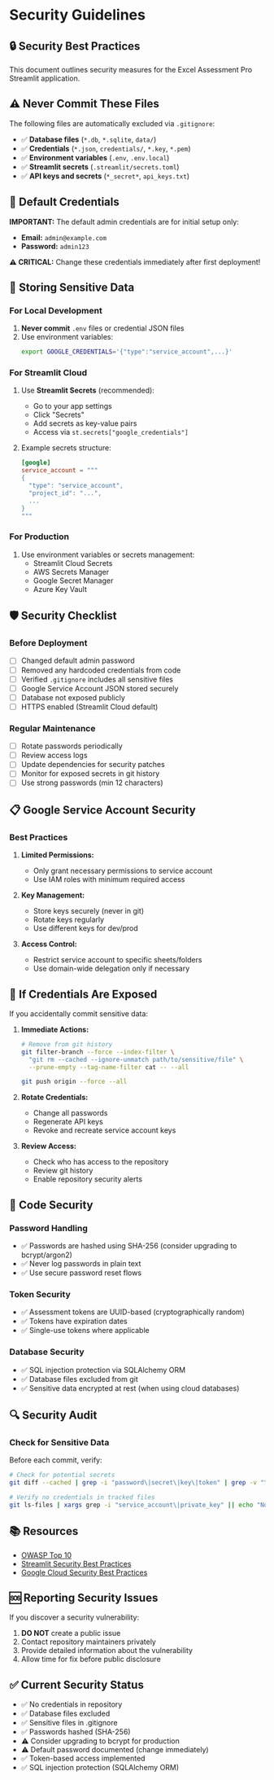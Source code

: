 # Security Guidelines

## 🔒 Security Best Practices

This document outlines security measures for the Excel Assessment Pro Streamlit application.

## ⚠️ Never Commit These Files

The following files are automatically excluded via `.gitignore`:

- ✅ **Database files** (`*.db`, `*.sqlite`, `data/`)
- ✅ **Credentials** (`*.json`, `credentials/`, `*.key`, `*.pem`)
- ✅ **Environment variables** (`.env`, `.env.local`)
- ✅ **Streamlit secrets** (`.streamlit/secrets.toml`)
- ✅ **API keys and secrets** (`*_secret*`, `api_keys.txt`)

## 🔑 Default Credentials

**IMPORTANT:** The default admin credentials are for initial setup only:

- **Email:** `admin@example.com`
- **Password:** `admin123`

**⚠️ CRITICAL:** Change these credentials immediately after first deployment!

## 🔐 Storing Sensitive Data

### For Local Development

1. **Never commit** `.env` files or credential JSON files
2. Use environment variables:
   ```bash
   export GOOGLE_CREDENTIALS='{"type":"service_account",...}'
   ```

### For Streamlit Cloud

1. Use **Streamlit Secrets** (recommended):
   - Go to your app settings
   - Click "Secrets"
   - Add secrets as key-value pairs
   - Access via `st.secrets["google_credentials"]`

2. Example secrets structure:
   ```toml
   [google]
   service_account = """
   {
     "type": "service_account",
     "project_id": "...",
     ...
   }
   """
   ```

### For Production

1. Use environment variables or secrets management:
   - Streamlit Cloud Secrets
   - AWS Secrets Manager
   - Google Secret Manager
   - Azure Key Vault

## 🛡️ Security Checklist

### Before Deployment

- [ ] Changed default admin password
- [ ] Removed any hardcoded credentials from code
- [ ] Verified `.gitignore` includes all sensitive files
- [ ] Google Service Account JSON stored securely
- [ ] Database not exposed publicly
- [ ] HTTPS enabled (Streamlit Cloud default)

### Regular Maintenance

- [ ] Rotate passwords periodically
- [ ] Review access logs
- [ ] Update dependencies for security patches
- [ ] Monitor for exposed secrets in git history
- [ ] Use strong passwords (min 12 characters)

## 📋 Google Service Account Security

### Best Practices

1. **Limited Permissions:**
   - Only grant necessary permissions to service account
   - Use IAM roles with minimum required access

2. **Key Management:**
   - Store keys securely (never in git)
   - Rotate keys regularly
   - Use different keys for dev/prod

3. **Access Control:**
   - Restrict service account to specific sheets/folders
   - Use domain-wide delegation only if necessary

## 🚨 If Credentials Are Exposed

If you accidentally commit sensitive data:

1. **Immediate Actions:**
   ```bash
   # Remove from git history
   git filter-branch --force --index-filter \
     "git rm --cached --ignore-unmatch path/to/sensitive/file" \
     --prune-empty --tag-name-filter cat -- --all
   
   git push origin --force --all
   ```

2. **Rotate Credentials:**
   - Change all passwords
   - Regenerate API keys
   - Revoke and recreate service account keys

3. **Review Access:**
   - Check who has access to the repository
   - Review git history
   - Enable repository security alerts

## 📝 Code Security

### Password Handling

- ✅ Passwords are hashed using SHA-256 (consider upgrading to bcrypt/argon2)
- ✅ Never log passwords in plain text
- ✅ Use secure password reset flows

### Token Security

- ✅ Assessment tokens are UUID-based (cryptographically random)
- ✅ Tokens have expiration dates
- ✅ Single-use tokens where applicable

### Database Security

- ✅ SQL injection protection via SQLAlchemy ORM
- ✅ Database files excluded from git
- ✅ Sensitive data encrypted at rest (when using cloud databases)

## 🔍 Security Audit

### Check for Sensitive Data

Before each commit, verify:

```bash
# Check for potential secrets
git diff --cached | grep -i "password\|secret\|key\|token" | grep -v "^#" | grep -v "admin123"

# Verify no credentials in tracked files
git ls-files | xargs grep -i "service_account\|private_key" || echo "No credentials found"
```

## 📚 Resources

- [OWASP Top 10](https://owasp.org/www-project-top-ten/)
- [Streamlit Security Best Practices](https://docs.streamlit.io/deploy/streamlit-community-cloud/deploy-your-app/security)
- [Google Cloud Security Best Practices](https://cloud.google.com/security/best-practices)

## 🆘 Reporting Security Issues

If you discover a security vulnerability:

1. **DO NOT** create a public issue
2. Contact repository maintainers privately
3. Provide detailed information about the vulnerability
4. Allow time for fix before public disclosure

## ✅ Current Security Status

- ✅ No credentials in repository
- ✅ Database files excluded
- ✅ Sensitive files in .gitignore
- ✅ Passwords hashed (SHA-256)
- ⚠️ Consider upgrading to bcrypt for production
- ⚠️ Default password documented (change immediately)
- ✅ Token-based access implemented
- ✅ SQL injection protection (SQLAlchemy ORM)

